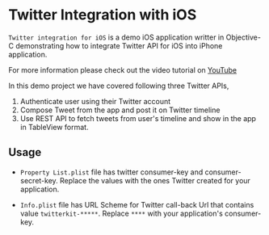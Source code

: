# Twitter Integration with iOS

`Twitter integration for iOS` is a demo iOS application writter in Objective-C demonstrating how to integrate Twitter API for iOS into iPhone application. 

For more information please check out the video tutorial on [YouTube](https://www.youtube.com/watch?v=jLfxcSnfrP8&t=5s)

In this demo project we have covered following three Twitter APIs,
1. Authenticate user using their Twitter account
2. Compose Tweet from the app and post it on Twitter timeline
3. Use REST API to fetch tweets from user's timeline and show in the app in TableView format.

## Usage
* `Property List.plist` file has twitter consumer-key and consumer-secret-key. Replace the values with the ones Twitter created for your application.

* `Info.plist` file has URL Scheme for Twitter call-back Url that contains value `twitterkit-*****`. Replace `****` with your application's consumer-key.


